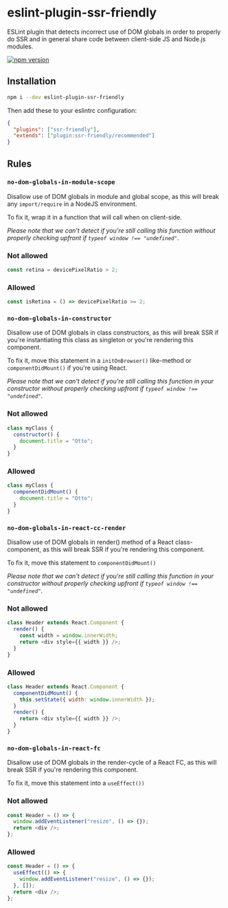 # eslint-plugin-ssr-friendly

ESLint plugin that detects incorrect use of DOM globals in order to properly do SSR and in general share code between client-side JS and Node.js modules.

[![npm version](https://badge.fury.io/js/eslint-plugin-ssr-friendly.svg)](https://badge.fury.io/js/eslint-plugin-ssr-friendly)

## Installation

```bash
npm i --dev eslint-plugin-ssr-friendly
```

Then add these to your eslintrc configuration:

```json
{
  "plugins": ["ssr-friendly"],
  "extends": ["plugin:ssr-friendly/recommended"]
}
```

## Rules

### `no-dom-globals-in-module-scope`

Disallow use of DOM globals in module and global scope,
as this will break any `import/require` in a NodeJS environment.

To fix it, wrap it in a function that will call when on client-side.

_Please note that we can't detect if you're still calling this function without
properly checking upfront if `typeof window !== "undefined"`._

### Not allowed

```js
const retina = devicePixelRatio > 2;
```

### Allowed

```js
const isRetina = () => devicePixelRatio >= 2;
```

### `no-dom-globals-in-constructor`

Disallow use of DOM globals in class constructors,
as this will break SSR if you're instantiating this class as singleton or you're rendering this component.

To fix it, move this statement in a `initOnBrowser()` like-method or `componentDidMount()` if you're using React.

_Please note that we can't detect if you're still calling this function in your constructor without
properly checking upfront if `typeof window !== "undefined"`._

### Not allowed

```js
class myClass {
  constructor() {
    document.title = "Otto";
  }
}
```

### Allowed

```js
class myClass {
  componentDidMount() {
    document.title = "Otto";
  }
}
```

### `no-dom-globals-in-react-cc-render`

Disallow use of DOM globals in render() method of a React class-component,
as this will break SSR if you're rendering this component.

To fix it, move this statement to `componentDidMount()`

_Please note that we can't detect if you're still calling this function in your constructor without
properly checking upfront if `typeof window !== "undefined"`._

### Not allowed

```js
class Header extends React.Component {
  render() {
    const width = window.innerWidth;
    return <div style={{ width }} />;
  }
}
```

### Allowed

```js
class Header extends React.Component {
  componentDidMount() {
    this.setState({ width: window.innerWidth });
  }
  render() {
    return <div style={{ width }} />;
  }
}
```

### `no-dom-globals-in-react-fc`

Disallow use of DOM globals in the render-cycle of a React FC,
as this will break SSR if you're rendering this component.

To fix it, move this statement into a `useEffect())`

### Not allowed

```js
const Header = () => {
  window.addEventListener("resize", () => {});
  return <div />;
};
```

### Allowed

```js
const Header = () => {
  useEffect(() => {
    window.addEventListener("resize", () => {});
  }, []);
  return <div />;
};
```
